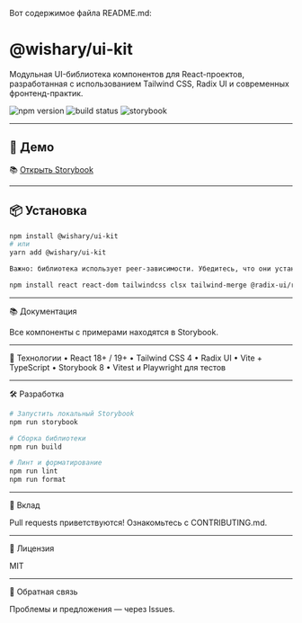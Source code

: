 Вот содержимое файла README.md:

# @wishary/ui-kit

Модульная UI-библиотека компонентов для React-проектов, разработанная с использованием Tailwind CSS, Radix UI и современных фронтенд-практик.

![npm version](https://img.shields.io/npm/v/@wishary/ui-kit?label=@wishary/ui-kit)
![build status](https://github.com/ashenoooone/wishary-ui-kit/actions/workflows/release.yml/badge.svg)
![storybook](https://img.shields.io/badge/storybook-online-purple)

---

## 🚀 Демо

📚 [Открыть Storybook](https://ashenoooone.github.io/wishary-ui-kit/)

---

## 📦 Установка

```bash
npm install @wishary/ui-kit
# или
yarn add @wishary/ui-kit

Важно: библиотека использует peer-зависимости. Убедитесь, что они установлены в вашем проекте:

npm install react react-dom tailwindcss clsx tailwind-merge @radix-ui/react-dialog
```

---

📚 Документация

Все компоненты с примерами находятся в Storybook.

---

🧩 Технологии
• React 18+ / 19+
• Tailwind CSS 4
• Radix UI
• Vite + TypeScript
• Storybook 8
• Vitest и Playwright для тестов

---

🛠 Разработка

```bash
# Запустить локальный Storybook
npm run storybook

# Сборка библиотеки
npm run build

# Линт и форматирование
npm run lint
npm run format
```

---

🤝 Вклад

Pull requests приветствуются! Ознакомьтесь с CONTRIBUTING.md.

---

📄 Лицензия

MIT

---

🐛 Обратная связь

Проблемы и предложения — через Issues.
